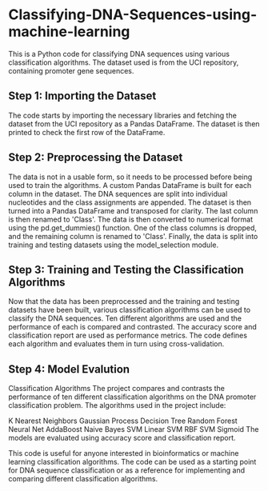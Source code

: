 # Classifying-DNA-Sequences-using-machine-learning
This is a Python code for classifying DNA sequences using various classification algorithms. The dataset used is from the UCI repository, containing promoter gene sequences.

## Step 1: Importing the Dataset
The code starts by importing the necessary libraries and fetching the dataset from the UCI repository as a Pandas DataFrame. The dataset is then printed to check the first row of the DataFrame.

## Step 2: Preprocessing the Dataset
The data is not in a usable form, so it needs to be processed before being used to train the algorithms. A custom Pandas DataFrame is built for each column in the dataset. The DNA sequences are split into individual nucleotides and the class assignments are appended. The dataset is then turned into a Pandas DataFrame and transposed for clarity. The last column is then renamed to 'Class'. The data is then converted to numerical format using the pd.get_dummies() function. One of the class columns is dropped, and the remaining column is renamed to 'Class'. Finally, the data is split into training and testing datasets using the model_selection module.

## Step 3: Training and Testing the Classification Algorithms
Now that the data has been preprocessed and the training and testing datasets have been built, various classification algorithms can be used to classify the DNA sequences. Ten different algorithms are used and the performance of each is compared and contrasted. The accuracy score and classification report are used as performance metrics. The code defines each algorithm and evaluates them in turn using cross-validation.

## Step 4: Model Evalution
Classification Algorithms
The project compares and contrasts the performance of ten different classification algorithms on the DNA promoter classification problem. The algorithms used in the project include:

K Nearest Neighbors
Gaussian Process
Decision Tree
Random Forest
Neural Net
AddaBoost
Naive Bayes
SVM Linear
SVM RBF
SVM Sigmoid
The models are evaluated using accuracy score and classification report.

This code is useful for anyone interested in bioinformatics or machine learning classification algorithms. The code can be used as a starting point for DNA sequence classification or as a reference for implementing and comparing different classification algorithms.
